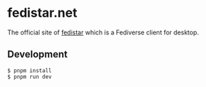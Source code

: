 # fedistar.net

The official site of [fedistar](https://github.com/h3poteto/fedistar) which is a Fediverse client for desktop.

## Development

```
$ pnpm install
$ pnpm run dev
```
